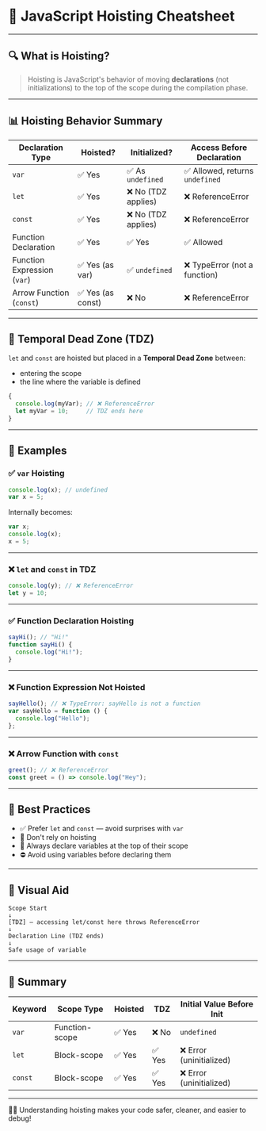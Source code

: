 
# 📌 JavaScript Hoisting Cheatsheet

---

## 🔍 What is Hoisting?

> Hoisting is JavaScript's behavior of moving **declarations** (not initializations) to the top of the scope during the compilation phase.

---

## 📊 Hoisting Behavior Summary

| Declaration Type     | Hoisted? | Initialized?        | Access Before Declaration        |
|----------------------|----------|----------------------|----------------------------------|
| `var`                | ✅ Yes   | ✅ As `undefined`    | ✅ Allowed, returns `undefined`  |
| `let`                | ✅ Yes   | ❌ No (TDZ applies)  | ❌ ReferenceError                |
| `const`              | ✅ Yes   | ❌ No (TDZ applies)  | ❌ ReferenceError                |
| Function Declaration | ✅ Yes   | ✅ Yes               | ✅ Allowed                       |
| Function Expression (`var`) | ✅ Yes (as var) | ✅ `undefined` | ❌ TypeError (not a function)  |
| Arrow Function (`const`)    | ✅ Yes (as const) | ❌ No           | ❌ ReferenceError                |

---

## 🧠 Temporal Dead Zone (TDZ)

`let` and `const` are hoisted but placed in a **Temporal Dead Zone** between:
- entering the scope
- the line where the variable is defined

```js
{
  console.log(myVar); // ❌ ReferenceError
  let myVar = 10;     // TDZ ends here
}
```

---

## 🧪 Examples

### ✅ `var` Hoisting

```js
console.log(x); // undefined
var x = 5;
```

Internally becomes:

```js
var x;
console.log(x);
x = 5;
```

---

### ❌ `let` and `const` in TDZ

```js
console.log(y); // ❌ ReferenceError
let y = 10;
```

---

### ✅ Function Declaration Hoisting

```js
sayHi(); // "Hi!"
function sayHi() {
  console.log("Hi!");
}
```

---

### ❌ Function Expression Not Hoisted

```js
sayHello(); // ❌ TypeError: sayHello is not a function
var sayHello = function () {
  console.log("Hello");
};
```

---

### ❌ Arrow Function with `const`

```js
greet(); // ❌ ReferenceError
const greet = () => console.log("Hey");
```

---

## 🧩 Best Practices

- ✅ Prefer `let` and `const` — avoid surprises with `var`
- 🚫 Don't rely on hoisting
- 🧼 Always declare variables at the top of their scope
- ⛔ Avoid using variables before declaring them

---

## 🧭 Visual Aid

```plaintext
Scope Start
↓
[TDZ] — accessing let/const here throws ReferenceError
↓
Declaration Line (TDZ ends)
↓
Safe usage of variable
```

---

## 🧾 Summary

| Keyword  | Scope Type     | Hoisted | TDZ  | Initial Value Before Init |
|----------|----------------|---------|------|----------------------------|
| `var`    | Function-scope | ✅ Yes  | ❌ No | `undefined`                |
| `let`    | Block-scope    | ✅ Yes  | ✅ Yes | ❌ Error (uninitialized)   |
| `const`  | Block-scope    | ✅ Yes  | ✅ Yes | ❌ Error (uninitialized)   |

---

👨‍💻 Understanding hoisting makes your code safer, cleaner, and easier to debug!
